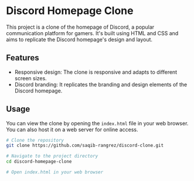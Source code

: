 # Discord Homepage Clone

This project is a clone of the homepage of Discord, a popular communication platform for gamers. It's built using HTML and CSS and aims to replicate the Discord homepage's design and layout.

## Features

- Responsive design: The clone is responsive and adapts to different screen sizes.
- Discord branding: It replicates the branding and design elements of the Discord homepage.

## Usage

You can view the clone by opening the `index.html` file in your web browser. You can also host it on a web server for online access.

```bash
# Clone the repository
git clone https://github.com/saqib-rangrez/discord-clone.git

# Navigate to the project directory
cd discord-homepage-clone

# Open index.html in your web browser
